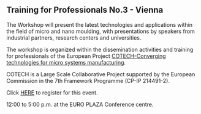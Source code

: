 ## Training for Professionals No.3 - Vienna

The Workshop will present the latest technologies and applications within the field of micro and nano moulding, with presentations by speakers from industrial partners, research centers and universities.
<!--break-->
The workshop is organized within the dissemination activities and training for professionals of the European Project [COTECH-Converging technologies for micro systems manufacturing](http://www.fp7-cotech.eu/). 
  
COTECH is a Large Scale Collaborative Project supported by the European Commission in the 7th Framework Programme (CP-IP 214491-2).  
  
Click [HERE](http://www.inscription-facile.com/events/register/pIwLKBz0jhP3wBSnZIqc) to register for this event.

12:00 to 5:00 p.m. at the EURO PLAZA Conference centre.